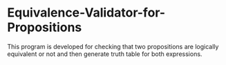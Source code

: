 # Equivalence-Validator-for-Propositions
This program is developed for checking that two propositions are logically equivalent or not and then generate truth table for both expressions.
